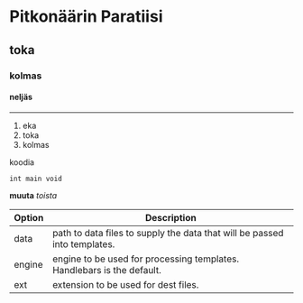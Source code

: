 # Pitkonäärin Paratiisi
## toka
### kolmas
#### neljäs
---
1. eka
2. toka
3. kolmas

koodia

	int main void

**muuta**
*toista*


| Option | Description |
| ------ | ----------- |
| data   | path to data files to supply the data that will be passed into templates. |
| engine | engine to be used for processing templates. Handlebars is the default. |
| ext    | extension to be used for dest files. |
